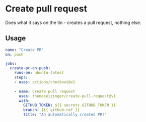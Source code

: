 # Create pull request

Does what it says on the tin - creates a pull request, nothing else.

## Usage

```yaml
name: "Create PR"
on: push

jobs:
  create-pr-on-push:
    runs-on: ubuntu-latest
    steps:
    - uses: actions/checkout@v1
    
    - name: Create pull request
      uses: thomaseizinger/create-pull-request@v1
      with:
        GITHUB_TOKEN: ${{ secrets.GITHUB_TOKEN }}
        branch: ${{ github.ref }}
        title: "An automatically created PR!"
```
